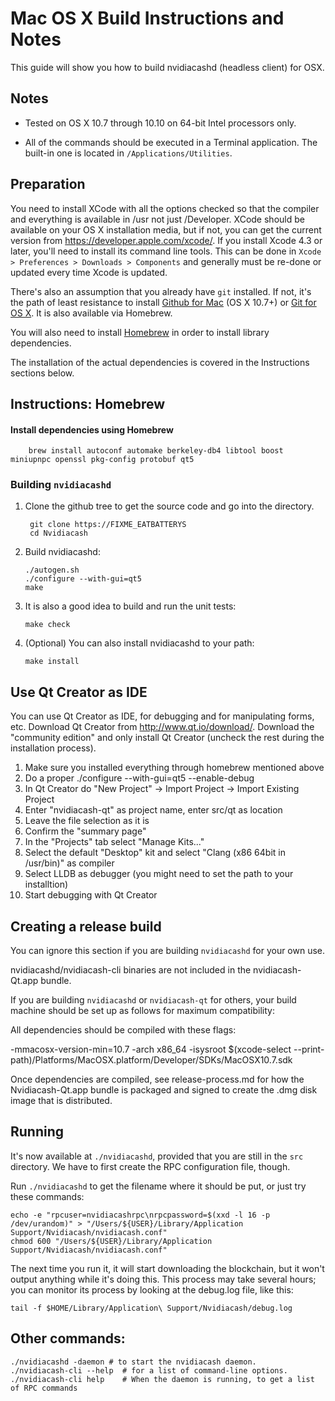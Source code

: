 Mac OS X Build Instructions and Notes
====================================
This guide will show you how to build nvidiacashd (headless client) for OSX.

Notes
-----

* Tested on OS X 10.7 through 10.10 on 64-bit Intel processors only.

* All of the commands should be executed in a Terminal application. The
built-in one is located in `/Applications/Utilities`.

Preparation
-----------

You need to install XCode with all the options checked so that the compiler
and everything is available in /usr not just /Developer. XCode should be
available on your OS X installation media, but if not, you can get the
current version from https://developer.apple.com/xcode/. If you install
Xcode 4.3 or later, you'll need to install its command line tools. This can
be done in `Xcode > Preferences > Downloads > Components` and generally must
be re-done or updated every time Xcode is updated.

There's also an assumption that you already have `git` installed. If
not, it's the path of least resistance to install [Github for Mac](https://mac.github.com/)
(OS X 10.7+) or
[Git for OS X](https://code.google.com/p/git-osx-installer/). It is also
available via Homebrew.

You will also need to install [Homebrew](http://brew.sh) in order to install library
dependencies.

The installation of the actual dependencies is covered in the Instructions
sections below.

Instructions: Homebrew
----------------------

#### Install dependencies using Homebrew

        brew install autoconf automake berkeley-db4 libtool boost miniupnpc openssl pkg-config protobuf qt5

### Building `nvidiacashd`

1. Clone the github tree to get the source code and go into the directory.

        git clone https://FIXME_EATBATTERYS
        cd Nvidiacash

2.  Build nvidiacashd:

        ./autogen.sh
        ./configure --with-gui=qt5
        make

3.  It is also a good idea to build and run the unit tests:

        make check

4.  (Optional) You can also install nvidiacashd to your path:

        make install

Use Qt Creator as IDE
------------------------
You can use Qt Creator as IDE, for debugging and for manipulating forms, etc.
Download Qt Creator from http://www.qt.io/download/. Download the "community edition" and only install Qt Creator (uncheck the rest during the installation process).

1. Make sure you installed everything through homebrew mentioned above
2. Do a proper ./configure --with-gui=qt5 --enable-debug
3. In Qt Creator do "New Project" -> Import Project -> Import Existing Project
4. Enter "nvidiacash-qt" as project name, enter src/qt as location
5. Leave the file selection as it is
6. Confirm the "summary page"
7. In the "Projects" tab select "Manage Kits..."
8. Select the default "Desktop" kit and select "Clang (x86 64bit in /usr/bin)" as compiler
9. Select LLDB as debugger (you might need to set the path to your installtion)
10. Start debugging with Qt Creator

Creating a release build
------------------------
You can ignore this section if you are building `nvidiacashd` for your own use.

nvidiacashd/nvidiacash-cli binaries are not included in the nvidiacash-Qt.app bundle.

If you are building `nvidiacashd` or `nvidiacash-qt` for others, your build machine should be set up
as follows for maximum compatibility:

All dependencies should be compiled with these flags:

 -mmacosx-version-min=10.7
 -arch x86_64
 -isysroot $(xcode-select --print-path)/Platforms/MacOSX.platform/Developer/SDKs/MacOSX10.7.sdk

Once dependencies are compiled, see release-process.md for how the Nvidiacash-Qt.app
bundle is packaged and signed to create the .dmg disk image that is distributed.

Running
-------

It's now available at `./nvidiacashd`, provided that you are still in the `src`
directory. We have to first create the RPC configuration file, though.

Run `./nvidiacashd` to get the filename where it should be put, or just try these
commands:

    echo -e "rpcuser=nvidiacashrpc\nrpcpassword=$(xxd -l 16 -p /dev/urandom)" > "/Users/${USER}/Library/Application Support/Nvidiacash/nvidiacash.conf"
    chmod 600 "/Users/${USER}/Library/Application Support/Nvidiacash/nvidiacash.conf"

The next time you run it, it will start downloading the blockchain, but it won't
output anything while it's doing this. This process may take several hours;
you can monitor its process by looking at the debug.log file, like this:

    tail -f $HOME/Library/Application\ Support/Nvidiacash/debug.log

Other commands:
-------

    ./nvidiacashd -daemon # to start the nvidiacash daemon.
    ./nvidiacash-cli --help  # for a list of command-line options.
    ./nvidiacash-cli help    # When the daemon is running, to get a list of RPC commands
